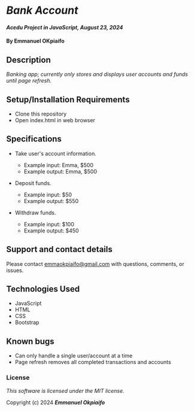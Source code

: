 # _Bank Account_

#### _Acedu Project in JavaScript, August 23, 2024_

#### By Emmanuel OKpiaifo

## Description

_Banking app; currently only stores and displays user accounts and funds until page refresh._

## Setup/Installation Requirements

* Clone this repository
* Open index.html in web browser

## Specifications

* Take user's account information.
  * Example input: Emma, $500
  * Example output: Emma, $500

* Deposit funds.
  * Example input: $50
  * Example output: $550

* Withdraw funds.
  * Example input: $100
  * Example output: $450

## Support and contact details

Please contact emmaokpiaifo@gmail.com with questions, comments, or issues.

## Technologies Used

* JavaScript
* HTML
* CSS
* Bootstrap

## Known bugs
* Can only handle a single user/account at a time
* Page refresh removes all completed transactions and accounts

### License

*This software is licensed under the MIT license.*

Copyright (c) 2024 **_Emmanuel Okpiaifo_**